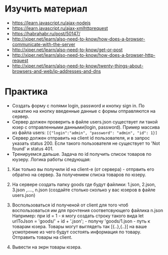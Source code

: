 ﻿# Изучить материал

+ https://learn.javascript.ru/ajax-nodejs
+ https://learn.javascript.ru/ajax-xmlhttprequest
+ https://habrahabr.ru/post/50147/
+ http://xiper.net/learn/also-need-to-know/how-does-a-browser-communicate-with-the-server
+ http://xiper.net/learn/also-need-to-know/get-or-post
+ http://xiper.net/learn/also-need-to-know/how-does-a-browser-http-request
+ http://xiper.net/learn/also-need-to-know/twenty-things-about-browsers-and-web/ip-addresses-and-dns

# Практика

* Создать форму с полями login, password и кнопку sign in. По нажатию на кнопку введенные данные с формы отправляются на сервер. 
* Сервер должен проверить в файле users.json существует ли такой юзер с отправленными данными(login, password).
Пример массива из файла users: 
`[{"login":"admin", "password": "admin", "id": 1}]`
* Сервер должен отправить на client id пользователя, и в запрос указать status 200. Если такого пользователя не существует то 'Not found' и status 401.
* Тренируемся дальше. Задача по id получить список товаров по юузеру. Логика работы следующая:

1) Как только вы получили id на client-е (от сервера) - отпрвить его обратно на сервер. За получением списка товаров по юзеру.

2) На сервере создать папку goods где будут файлики:
1.json, 2.json, 3.json ,...., n.json (создайте столько сколько у вас юзеров в файле users.json)

3) Воспользоваться id полученой от client для того чтоб воспользоваться им для прочтения соответсвующего файлика n.json
Например: при id = 1 - я могу создать строку такого вида
let urlToJson = 'goods/' + id + '.json'; - получу 'goods/1.json - путь к товарам юзера. Товары могут выглядеть так [{..},{..}] на ваше усмотрение из чего будут состоять информация по товару. Отправить товары на client.

4) Вывести на экрн товары юзера.
